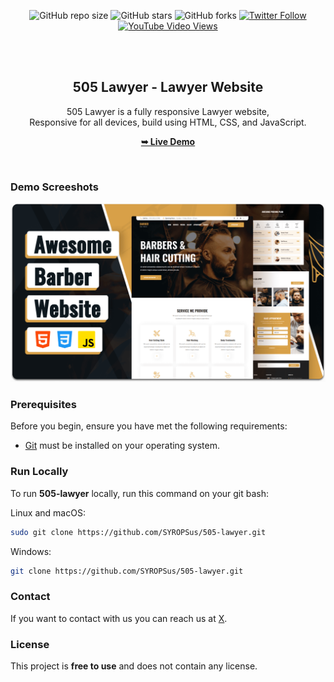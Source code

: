 <div align="center">
  
  ![GitHub repo size](https://img.shields.io/github/repo-size/SYROPSus/505-lawyer)
  ![GitHub stars](https://img.shields.io/github/stars/SYROPSus/505-lawyer?style=social)
  ![GitHub forks](https://img.shields.io/github/forks/SYROPSus/505-lawyer?style=social)
[![Twitter Follow](https://img.shields.io/twitter/follow/SYROPSus?style=social)](https://x.com/intent/follow?screen_name=SYROPSus)
  [![YouTube Video Views](https://img.shields.io/youtube/views/pIgMTd8ZFxY?style=social)](https://www.youtube.com/@SYROPSusa)

  <br />
  <br />

  <h2 align="center">505 Lawyer - Lawyer Website</h2>

  505 Lawyer is a fully responsive Lawyer website, <br />Responsive for all devices, build using HTML, CSS, and JavaScript.

  <a href="https://syropsus.github.io/505-lawyer/"><strong>➥ Live Demo</strong></a>

</div>

<br />

### Demo Screeshots

![Lawyer Desktop Demo](./readme-images/desktop.png "Desktop Demo")

### Prerequisites

Before you begin, ensure you have met the following requirements:

* [Git](https://git-scm.com/downloads "Download Git") must be installed on your operating system.

### Run Locally

To run **505-lawyer** locally, run this command on your git bash:

Linux and macOS:

```bash
sudo git clone https://github.com/SYROPSus/505-lawyer.git
```

Windows:

```bash
git clone https://github.com/SYROPSus/505-lawyer.git
```

### Contact

If you want to contact with us you can reach us at [X](https://x.com/SYROPSus).

### License

This project is **free to use** and does not contain any license.
